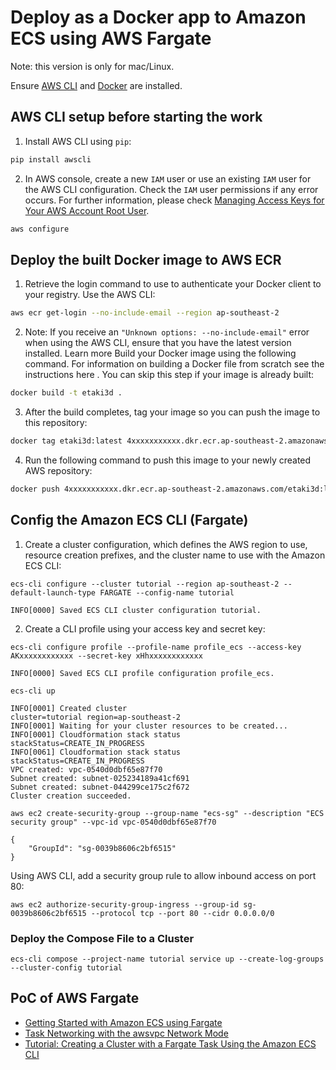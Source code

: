 # Deploy as a Docker app to Amazon ECS using AWS Fargate

Note: this version is only for mac/Linux.

Ensure [AWS CLI](https://aws.amazon.com/cli/) and [Docker](https://www.docker.com/) are installed.

## AWS CLI setup before starting the work

1. Install AWS CLI using `pip`:

```bash
pip install awscli
```

2. In AWS console, create a new `IAM` user or use an existing `IAM` user for the AWS CLI configuration. 
Check the `IAM` user permissions if any error occurs.
For further information, please check [Managing Access Keys for Your AWS Account Root User](https://docs.aws.amazon.com/general/latest/gr/managing-aws-access-keys.html).

```bash
aws configure
```

## Deploy the built Docker image to AWS ECR

1. Retrieve the login command to use to authenticate your Docker client to your registry.
Use the AWS CLI:

```bash
aws ecr get-login --no-include-email --region ap-southeast-2
```

2. Note: If you receive an `"Unknown options: --no-include-email"` error when using the AWS CLI, ensure that you have the latest version installed. Learn more 
Build your Docker image using the following command. For information on building a Docker file from scratch see the instructions here . You can skip this step if your image is already built:
```bash
docker build -t etaki3d .
```

3. After the build completes, tag your image so you can push the image to this repository:
```bash
docker tag etaki3d:latest 4xxxxxxxxxxx.dkr.ecr.ap-southeast-2.amazonaws.com/etaki3d:latest
```

4. Run the following command to push this image to your newly created AWS repository:
```bash
docker push 4xxxxxxxxxxx.dkr.ecr.ap-southeast-2.amazonaws.com/etaki3d:latest
```


## Config the Amazon ECS CLI (Fargate)


1. Create a cluster configuration, which defines the AWS region to use, resource creation prefixes, and the cluster name to use with the Amazon ECS CLI:

```
ecs-cli configure --cluster tutorial --region ap-southeast-2 --default-launch-type FARGATE --config-name tutorial

INFO[0000] Saved ECS CLI cluster configuration tutorial.
```

2. Create a CLI profile using your access key and secret key:

```
ecs-cli configure profile --profile-name profile_ecs --access-key AKxxxxxxxxxxxx --secret-key xHhxxxxxxxxxxxx

INFO[0000] Saved ECS CLI profile configuration profile_ecs.
```


```
ecs-cli up

INFO[0001] Created cluster                               cluster=tutorial region=ap-southeast-2
INFO[0001] Waiting for your cluster resources to be created... 
INFO[0001] Cloudformation stack status                   stackStatus=CREATE_IN_PROGRESS
INFO[0061] Cloudformation stack status                   stackStatus=CREATE_IN_PROGRESS
VPC created: vpc-0540d0dbf65e87f70
Subnet created: subnet-025234189a41cf691
Subnet created: subnet-044299ce175c2f672
Cluster creation succeeded.
```


```
aws ec2 create-security-group --group-name "ecs-sg" --description "ECS security group" --vpc-id vpc-0540d0dbf65e87f70

{
    "GroupId": "sg-0039b8606c2bf6515"
}
```


Using AWS CLI, add a security group rule to allow inbound access on port 80:

```
aws ec2 authorize-security-group-ingress --group-id sg-0039b8606c2bf6515 --protocol tcp --port 80 --cidr 0.0.0.0/0
```

### Deploy the Compose File to a Cluster
```
ecs-cli compose --project-name tutorial service up --create-log-groups --cluster-config tutorial
```



## PoC of AWS Fargate

- [Getting Started with Amazon ECS using Fargate](https://docs.aws.amazon.com/AmazonECS/latest/developerguide/ECS_GetStarted.html)
- [Task Networking with the awsvpc Network Mode](https://docs.aws.amazon.com/AmazonECS/latest/developerguide/task-networking.html)
- [Tutorial: Creating a Cluster with a Fargate Task Using the Amazon ECS CLI](https://docs.aws.amazon.com/AmazonECS/latest/developerguide/ECS_CLI.html)
